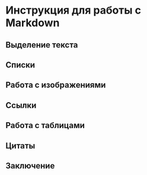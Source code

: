 # Инструкция для работы с Markdown

## Выделение текста

## Списки

## Работа с изображениями 

## Ссылки

## Работа с таблицами

## Цитаты

## Заключение 
